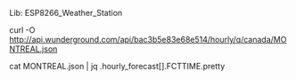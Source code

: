 Lib: ESP8266_Weather_Station

curl -O http://api.wunderground.com/api/bac3b5e83e68e514/hourly/q/canada/MONTREAL.json

cat MONTREAL.json | jq .hourly_forecast[].FCTTIME.pretty

